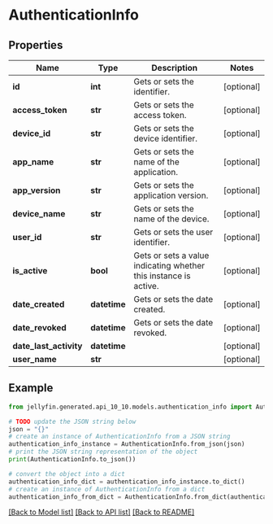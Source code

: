 # AuthenticationInfo


## Properties

Name | Type | Description | Notes
------------ | ------------- | ------------- | -------------
**id** | **int** | Gets or sets the identifier. | [optional] 
**access_token** | **str** | Gets or sets the access token. | [optional] 
**device_id** | **str** | Gets or sets the device identifier. | [optional] 
**app_name** | **str** | Gets or sets the name of the application. | [optional] 
**app_version** | **str** | Gets or sets the application version. | [optional] 
**device_name** | **str** | Gets or sets the name of the device. | [optional] 
**user_id** | **str** | Gets or sets the user identifier. | [optional] 
**is_active** | **bool** | Gets or sets a value indicating whether this instance is active. | [optional] 
**date_created** | **datetime** | Gets or sets the date created. | [optional] 
**date_revoked** | **datetime** | Gets or sets the date revoked. | [optional] 
**date_last_activity** | **datetime** |  | [optional] 
**user_name** | **str** |  | [optional] 

## Example

```python
from jellyfin.generated.api_10_10.models.authentication_info import AuthenticationInfo

# TODO update the JSON string below
json = "{}"
# create an instance of AuthenticationInfo from a JSON string
authentication_info_instance = AuthenticationInfo.from_json(json)
# print the JSON string representation of the object
print(AuthenticationInfo.to_json())

# convert the object into a dict
authentication_info_dict = authentication_info_instance.to_dict()
# create an instance of AuthenticationInfo from a dict
authentication_info_from_dict = AuthenticationInfo.from_dict(authentication_info_dict)
```
[[Back to Model list]](README.md#documentation-for-models) [[Back to API list]](README.md#documentation-for-api-endpoints) [[Back to README]](README.md)



